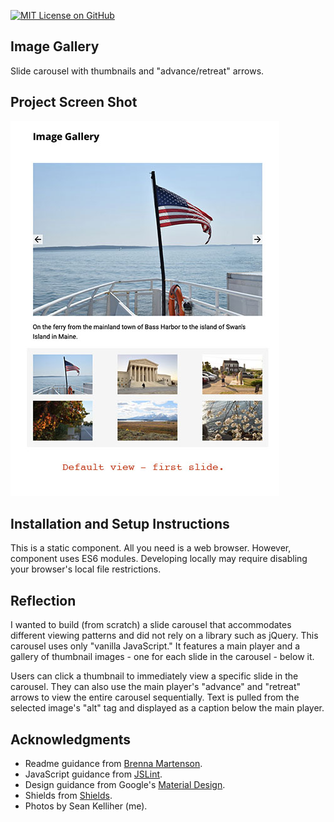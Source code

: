 [![MIT License on GitHub](https://img.shields.io/github/license/seankelliher/img-gallery?style=flat-square)](/LICENSE.txt)
## Image Gallery

Slide carousel with thumbnails and "advance/retreat" arrows.

## Project Screen Shot

![screen shot of project](/screenshots/img-gallery-screenshot1.jpg)

## Installation and Setup Instructions

This is a static component. All you need is a web browser. However, component uses ES6 modules. Developing locally may require disabling your browser's local file restrictions.

## Reflection

I wanted to build (from scratch) a slide carousel that accommodates different viewing patterns and did not rely on a library such as jQuery. This carousel uses only "vanilla JavaScript." It features a main player and a gallery of thumbnail images - one for each slide in the carousel - below it.

Users can click a thumbnail to immediately view a specific slide in the carousel. They can also use the main player's "advance" and "retreat" arrows to view the entire carousel sequentially. Text is pulled from the selected image's "alt" tag and displayed as a caption below the main player.

## Acknowledgments

* Readme guidance from [Brenna Martenson](https://gist.github.com/martensonbj/6bf2ec2ed55f5be723415ea73c4557c4).
* JavaScript guidance from [JSLint](http://jslint.com).
* Design guidance from Google's [Material Design](https://material.io/design).
* Shields from [Shields](https://shields.io).
* Photos by Sean Kelliher (me).